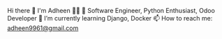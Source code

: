 Hi there 👋 I'm Adheen 👨‍💻
🔭 Software Engineer, Python Enthusiast, Odoo Developer
🌱 I’m currently learning Django, Docker
📫 How to reach me: adheen9961@gmail.com



